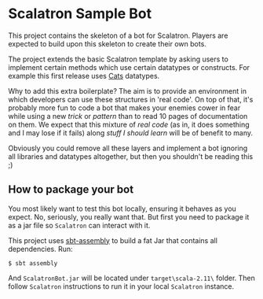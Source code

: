 # Scalatron Sample Bot

This project contains the skeleton of a bot for Scalatron. Players are expected to build upon this skeleton to create their own bots.

The project extends the basic Scalatron template by asking users to implement certain methods which use certain datatypes or constructs.
For example this first release uses [Cats](https://github.com/typelevel/cats) datatypes. 

Why to add this extra boilerplate? The aim is to provide an environment in which developers can use these structures in 'real code'. 
On top of that, it's probably more fun to code a bot that makes your enemies cower in fear while using a new *trick* or *pattern* than to read 10 pages of documentation on them.
We expect that this mixture of *real code* (as in, it does something and I may lose if it fails) along *stuff I should learn* will be of benefit to many.  

Obviously you could remove all these layers and implement a bot ignoring all libraries and datatypes altogether, but then you shouldn't be reading this ;)

## How to package your bot

You most likely want to test this bot locally, ensuring it behaves as you expect. No, seriously, you really want that.
But first you need to package it as a jar file so `Scalatron` can interact with it.

This project uses [sbt-assembly](https://github.com/sbt/sbt-assembly) to build a fat Jar that contains all dependencies. Run:

```
$ sbt assembly
```

And `ScalatronBot.jar` will be located under `target\scala-2.11\` folder. Then follow `Scalatron` instructions to run it in your local `Scalatron` instance.



